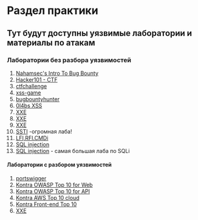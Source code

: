 # Раздел практики

## Тут будут доступны уязвимые лаборатории и материалы по атакам

### Лаборатории без разбора уязвимостей

1. [Nahamsec's Intro To Bug Bounty](https://github.com/nahamsec/nahamsec.training)
2. [Hacker101 - CTF](https://www.hacker101.com/)
3. [ctfchallenge](https://ctfchallenge.com/challenges)
4. [xss-game](https://xss-game.appspot.com/)
5. [bugbountyhunter](https://www.bugbountyhunter.com/training/)
6. [0l4bs XSS](https://github.com/tegal1337/0l4bs)
7. [XXE](https://github.com/jbarone/xxelab)
8. [XXE](https://github.com/c0ny1/xxe-lab)
9. [XXE](https://github.com/HLOverflow/XXE-study)
10. [SSTI](https://github.com/DiogoMRSilva/websitesVulnerableToSSTI) -огромная лаба!
11. [LFI,RFI.CMDi](https://github.com/paralax/lfi-labs)
12. [SQL injection](https://github.com/breakthenet/HackMe-SQL-Injection-Challenges)
13. [SQL injection](https://github.com/Audi-1/sqli-labs) - самая большая лаба по SQLi


#### Лаборатории с разбором уязвимостей

1. [portswigger](https://portswigger.net/web-security/dashboard)
2. [Kontra OWASP Top 10 for Web](https://application.security/free/owasp-top-10)
3. [Kontra OWASP Top 10 for API](https://application.security/free/owasp-top-10-API)
4. [Kontra AWS Top 10 cloud](https://application.security/free/kontra-aws-clould-top-10)
5. [Kontra Front-end Top 10](https://application.security/free/kontra-front-end-top-10)
6. [XXE](https://gosecure.github.io/xxe-workshop/#0)
